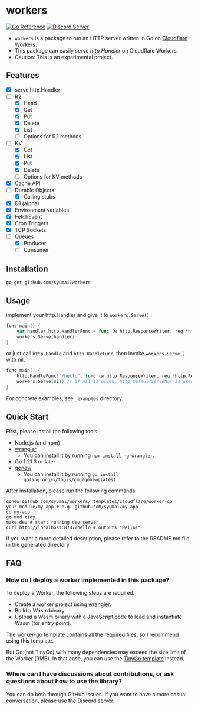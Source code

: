# workers

[![Go Reference](https://pkg.go.dev/badge/github.com/syumai/workers.svg)](https://pkg.go.dev/github.com/syumai/workers)
[![Discord Server](https://img.shields.io/discord/1095344956421447741?logo=discord&style=social)](https://discord.gg/tYhtatRqGs)

* `workers` is a package to run an HTTP server written in Go on [Cloudflare Workers](https://workers.cloudflare.com/).
* This package can easily serve *http.Handler* on Cloudflare Workers.
* Caution: This is an experimental project.

## Features

* [x] serve http.Handler
* [ ] R2
  - [x] Head
  - [x] Get
  - [x] Put
  - [x] Delete
  - [x] List
  - [ ] Options for R2 methods
* [ ] KV
  - [x] Get
  - [x] List
  - [x] Put
  - [x] Delete
  - [ ] Options for KV methods
* [x] Cache API
* [ ] Durable Objects
  - [x] Calling stubs
* [x] D1 (alpha)
* [x] Environment variables
* [x] FetchEvent
* [x] Cron Triggers
* [x] TCP Sockets
* [ ] Queues
  - [x] Producer
  - [ ] Consumer

## Installation

```
go get github.com/syumai/workers
```

## Usage

implement your http.Handler and give it to `workers.Serve()`.

```go
func main() {
	var handler http.HandlerFunc = func (w http.ResponseWriter, req *http.Request) { ... }
	workers.Serve(handler)
}
```

or just call `http.Handle` and `http.HandleFunc`, then invoke `workers.Serve()` with nil.

```go
func main() {
	http.HandleFunc("/hello", func (w http.ResponseWriter, req *http.Request) { ... })
	workers.Serve(nil) // if nil is given, http.DefaultServeMux is used.
}
```

For concrete examples, see `_examples` directory.

## Quick Start

First, please install the following tools:

* Node.js (and npm)
* [wrangler](https://developers.cloudflare.com/workers/wrangler/)
  - You can install it by running `npm install -g wrangler`.
* Go 1.21.3 or later
* [gonew](https://pkg.go.dev/golang.org/x/tools/cmd/gonew)
  - You can install it by running `go install golang.org/x/tools/cmd/gonew@latest`

After installation, please run the following commands.

```console
gonew github.com/syumai/workers/_templates/cloudflare/worker-go your.module/my-app # e.g. github.com/syumai/my-app
cd my-app
go mod tidy
make dev # start running dev server
curl http://localhost:8787/hello # outputs "Hello!"
```

If you want a more detailed description, please refer to the README.md file in the generated directory.

## FAQ

### How do I deploy a worker implemented in this package?

To deploy a Worker, the following steps are required.

* Create a worker project using [wrangler](https://developers.cloudflare.com/workers/wrangler/).
* Build a Wasm binary.
* Upload a Wasm binary with a JavaScript code to load and instantiate Wasm (for entry point).

The [worker-go template](https://github.com/syumai/workers/tree/main/_templates/cloudflare/worker-go) contains all the required files, so I recommend using this template.

But Go (not TinyGo) with many dependencies may exceed the size limit of the Worker (3MB). In that case, you can use the [TinyGo template](https://github.com/syumai/workers/tree/main/_templates/cloudflare/worker-tinygo) instead.

### Where can I have discussions about contributions, or ask questions about how to use the library?

You can do both through GitHub Issues. If you want to have a more casual conversation, please use the [Discord server](https://discord.gg/tYhtatRqGs).
